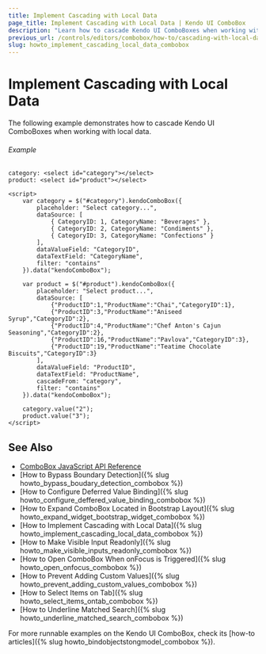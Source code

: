 ```yaml
---
title: Implement Cascading with Local Data
page_title: Implement Cascading with Local Data | Kendo UI ComboBox
description: "Learn how to cascade Kendo UI ComboBoxes when working with local data."
previous_url: /controls/editors/combobox/how-to/cascading-with-local-data
slug: howto_implement_cascading_local_data_combobox
---
```


# Implement Cascading with Local Data

The following example demonstrates how to cascade Kendo UI ComboBoxes when working with local data.

###### Example

```dojo
category: <select id="category"></select>
product: <select id="product"></select>

<script>
    var category = $("#category").kendoComboBox({
        placeholder: "Select category...",
        dataSource: [
            { CategoryID: 1, CategoryName: "Beverages" },
            { CategoryID: 2, CategoryName: "Condiments" },
            { CategoryID: 3, CategoryName: "Confections" }
        ],
        dataValueField: "CategoryID",
        dataTextField: "CategoryName",
        filter: "contains"
    }).data("kendoComboBox");

    var product = $("#product").kendoComboBox({
        placeholder: "Select product...",
        dataSource: [
            {"ProductID":1,"ProductName":"Chai","CategoryID":1},
            {"ProductID":3,"ProductName":"Aniseed Syrup","CategoryID":2},
            {"ProductID":4,"ProductName":"Chef Anton's Cajun Seasoning","CategoryID":2},
            {"ProductID":16,"ProductName":"Pavlova","CategoryID":3},
            {"ProductID":19,"ProductName":"Teatime Chocolate Biscuits","CategoryID":3}              
        ],
        dataValueField: "ProductID",
        dataTextField: "ProductName",
        cascadeFrom: "category",
        filter: "contains"
    }).data("kendoComboBox");

    category.value("2");
    product.value("3");
</script>
```

## See Also

* [ComboBox JavaScript API Reference](/api/javascript/ui/combobox)
* [How to Bypass Boundary Detection]({% slug howto_bypass_boudary_detection_combobox %})
* [How to Configure Deferred Value Binding]({% slug howto_configure_deffered_value_binding_combobox %})
* [How to Expand ComboBox Located in Bootstrap Layout]({% slug howto_expand_widget_bootstrap_widget_combobox %})
* [How to Implement Cascading with Local Data]({% slug howto_implement_cascading_local_data_combobox %})
* [How to Make Visible Input Readonly]({% slug howto_make_visible_inputs_readonly_combobox %})
* [How to Open ComboBox When onFocus is Triggered]({% slug howto_open_onfocus_combobox %})
* [How to Prevent Adding Custom Values]({% slug howto_prevent_adding_custom_values_combobox %})
* [How to Select Items on Tab]({% slug howto_select_items_ontab_combobox %})
* [How to Underline Matched Search]({% slug howto_underline_matched_search_combobox %})

For more runnable examples on the Kendo UI ComboBox, check its [how-to articles]({% slug howto_bindobjectstongmodel_combobox %}).
